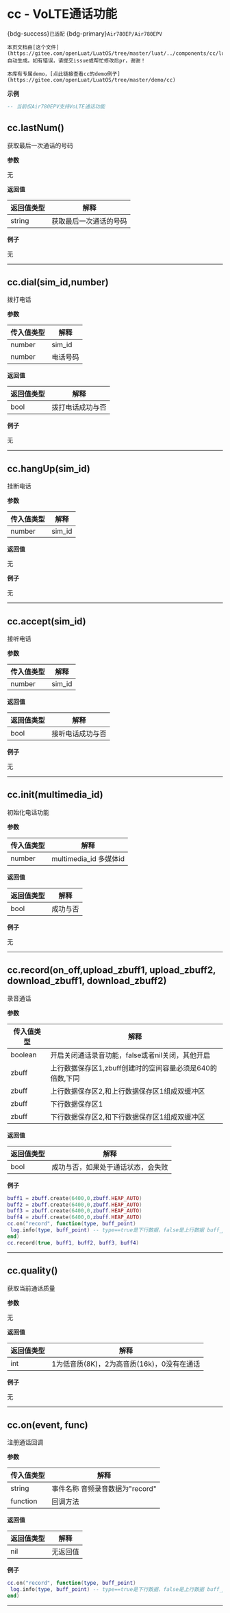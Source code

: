 # cc - VoLTE通话功能

{bdg-success}`已适配` {bdg-primary}`Air780EP/Air780EPV`

```{note}
本页文档由[这个文件](https://gitee.com/openLuat/LuatOS/tree/master/luat/../components/cc/luat_lib_cc.c)自动生成。如有错误，请提交issue或帮忙修改后pr，谢谢！
```

```{tip}
本库有专属demo，[点此链接查看cc的demo例子](https://gitee.com/openLuat/LuatOS/tree/master/demo/cc)
```

**示例**

```lua
-- 当前仅Air780EPV支持VoLTE通话功能

```

## cc.lastNum()



获取最后一次通话的号码

**参数**

无

**返回值**

|返回值类型|解释|
|-|-|
|string|获取最后一次通话的号码|

**例子**

无

---

## cc.dial(sim_id,number)



拨打电话

**参数**

|传入值类型|解释|
|-|-|
|number|sim_id|
|number|电话号码|

**返回值**

|返回值类型|解释|
|-|-|
|bool|拨打电话成功与否|

**例子**

无

---

## cc.hangUp(sim_id)



挂断电话

**参数**

|传入值类型|解释|
|-|-|
|number|sim_id|

**返回值**

无

**例子**

无

---

## cc.accept(sim_id)



接听电话

**参数**

|传入值类型|解释|
|-|-|
|number|sim_id|

**返回值**

|返回值类型|解释|
|-|-|
|bool|接听电话成功与否|

**例子**

无

---

## cc.init(multimedia_id)



初始化电话功能

**参数**

|传入值类型|解释|
|-|-|
|number|multimedia_id 多媒体id|

**返回值**

|返回值类型|解释|
|-|-|
|bool|成功与否|

**例子**

无

---

## cc.record(on_off,upload_zbuff1, upload_zbuff2, download_zbuff1, download_zbuff2)



录音通话

**参数**

|传入值类型|解释|
|-|-|
|boolean|开启关闭通话录音功能，false或者nil关闭，其他开启|
|zbuff|上行数据保存区1,zbuff创建时的空间容量必须是640的倍数,下同|
|zbuff|上行数据保存区2,和上行数据保存区1组成双缓冲区|
|zbuff|下行数据保存区1|
|zbuff|下行数据保存区2,和下行数据保存区1组成双缓冲区|

**返回值**

|返回值类型|解释|
|-|-|
|bool|成功与否，如果处于通话状态，会失败|

**例子**

```lua
buff1 = zbuff.create(6400,0,zbuff.HEAP_AUTO)
buff2 = zbuff.create(6400,0,zbuff.HEAP_AUTO)
buff3 = zbuff.create(6400,0,zbuff.HEAP_AUTO)
buff4 = zbuff.create(6400,0,zbuff.HEAP_AUTO)
cc.on("record", function(type, buff_point)
 log.info(type, buff_point) -- type==true是下行数据，false是上行数据 buff_point指示双缓存中返回了哪一个
end)
cc.record(true, buff1, buff2, buff3, buff4)

```

---

## cc.quality()



获取当前通话质量

**参数**

无

**返回值**

|返回值类型|解释|
|-|-|
|int|1为低音质(8K)，2为高音质(16k)，0没有在通话|

**例子**

无

---

## cc.on(event, func)



注册通话回调

**参数**

|传入值类型|解释|
|-|-|
|string|事件名称 音频录音数据为"record"|
|function|回调方法|

**返回值**

|返回值类型|解释|
|-|-|
|nil|无返回值|

**例子**

```lua
cc.on("record", function(type, buff_point)
 log.info(type, buff_point) -- type==true是下行数据，false是上行数据 buff_point指示双缓存中返回了哪一个
end)

```

---

